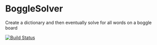 BoggleSolver
============

Create a dictionary and then eventually solve for all words on a boggle board

[![Build Status](https://travis-ci.org/theovoss/BoggleSolver.svg?branch=master)](https://travis-ci.org/theovoss/BoggleSolver)
